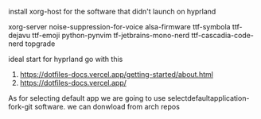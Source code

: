 install xorg-host for the software that didn't launch on hyprland 

xorg-server
noise-suppression-for-voice
alsa-firmware 
ttf-symbola
ttf-dejavu
ttf-emoji
python-pynvim
tf-jetbrains-mono-nerd
ttf-cascadia-code-nerd
topgrade

ideal  start for hyprland go with this 
1. https://dotfiles-docs.vercel.app/getting-started/about.html
2. https://dotfiles-docs.vercel.app/

As for selecting default  app we are going to use selectdefaultapplication-fork-git software. we can donwload from arch repos

